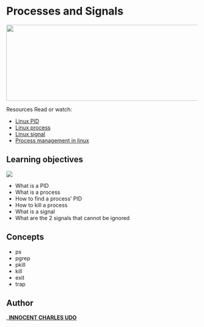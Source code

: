 # Processes and Signals

<img src="https://encrypted-tbn0.gstatic.com/images?q=tbn:ANd9GcTut5yErUeLO1rTf6pN2Rm0dVsyvhcUaR4JjQ&usqp=CAU" width="900" height="200">

Resources
Read or watch:

- [Linux PID](http://www.linfo.org/pid.html)
- [Linux process](https://www.thegeekstuff.com/2012/03/linux-processes-environment/)
- [Linux signal](educative.io/answers/what-are-linux-signals)
- [Process management in linux](https://www.digitalocean.com/community/tutorials/process-management-in-linux)

## Learning objectives

<img src="https://encrypted-tbn0.gstatic.com/images?q=tbn:ANd9GcS2IGNY1510ti20qyQrUxMG9KuXz41hnaTfXw&usqp=CAU">

* What is a PID
* What is a process
* How to find a process’ PID
* How to kill a process
* What is a signal
* What are the 2 signals that cannot be ignored

## Concepts

- ps
- pgrep
- pkill
- kill
- exit
- trap

## Author
___[INNOCENT CHARLES UDO](https://github.com/walabouguera996)__
